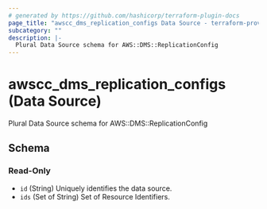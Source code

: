 ```yaml
---
# generated by https://github.com/hashicorp/terraform-plugin-docs
page_title: "awscc_dms_replication_configs Data Source - terraform-provider-awscc"
subcategory: ""
description: |-
  Plural Data Source schema for AWS::DMS::ReplicationConfig
---
```


# awscc_dms_replication_configs (Data Source)

Plural Data Source schema for AWS::DMS::ReplicationConfig



<!-- schema generated by tfplugindocs -->
## Schema

### Read-Only

- `id` (String) Uniquely identifies the data source.
- `ids` (Set of String) Set of Resource Identifiers.
